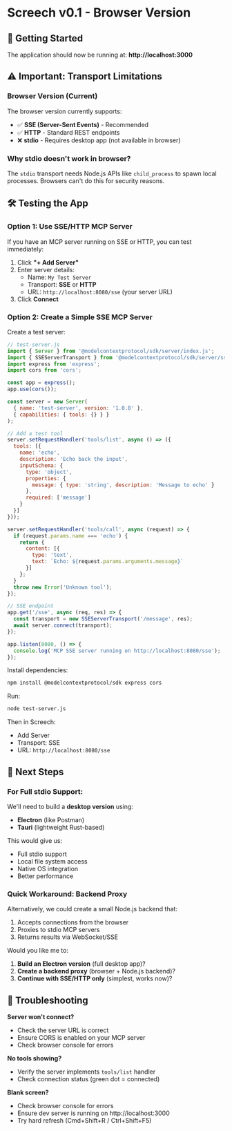 # Screech v0.1 - Browser Version

## 🚀 Getting Started

The application should now be running at: **http://localhost:3000**

## ⚠️ Important: Transport Limitations

### Browser Version (Current)
The browser version currently supports:
- ✅ **SSE (Server-Sent Events)** - Recommended
- ✅ **HTTP** - Standard REST endpoints
- ❌ **stdio** - Requires desktop app (not available in browser)

### Why stdio doesn't work in browser?
The `stdio` transport needs Node.js APIs like `child_process` to spawn local processes. Browsers can't do this for security reasons.

## 🛠️ Testing the App

### Option 1: Use SSE/HTTP MCP Server
If you have an MCP server running on SSE or HTTP, you can test immediately:

1. Click **"+ Add Server"**
2. Enter server details:
   - Name: `My Test Server`
   - Transport: **SSE** or **HTTP**
   - URL: `http://localhost:8080/sse` (your server URL)
3. Click **Connect**

### Option 2: Create a Simple SSE MCP Server

Create a test server:

```javascript
// test-server.js
import { Server } from '@modelcontextprotocol/sdk/server/index.js';
import { SSEServerTransport } from '@modelcontextprotocol/sdk/server/sse.js';
import express from 'express';
import cors from 'cors';

const app = express();
app.use(cors());

const server = new Server(
  { name: 'test-server', version: '1.0.0' },
  { capabilities: { tools: {} } }
);

// Add a test tool
server.setRequestHandler('tools/list', async () => ({
  tools: [{
    name: 'echo',
    description: 'Echo back the input',
    inputSchema: {
      type: 'object',
      properties: {
        message: { type: 'string', description: 'Message to echo' }
      },
      required: ['message']
    }
  }]
}));

server.setRequestHandler('tools/call', async (request) => {
  if (request.params.name === 'echo') {
    return {
      content: [{
        type: 'text',
        text: `Echo: ${request.params.arguments.message}`
      }]
    };
  }
  throw new Error('Unknown tool');
});

// SSE endpoint
app.get('/sse', async (req, res) => {
  const transport = new SSEServerTransport('/message', res);
  await server.connect(transport);
});

app.listen(8080, () => {
  console.log('MCP SSE server running on http://localhost:8080/sse');
});
```

Install dependencies:
```bash
npm install @modelcontextprotocol/sdk express cors
```

Run:
```bash
node test-server.js
```

Then in Screech:
- Add Server
- Transport: SSE
- URL: `http://localhost:8080/sse`

## 🎯 Next Steps

### For Full stdio Support:
We'll need to build a **desktop version** using:
- **Electron** (like Postman)
- **Tauri** (lightweight Rust-based)

This would give us:
- Full stdio support
- Local file system access
- Native OS integration
- Better performance

### Quick Workaround: Backend Proxy
Alternatively, we could create a small Node.js backend that:
1. Accepts connections from the browser
2. Proxies to stdio MCP servers
3. Returns results via WebSocket/SSE

Would you like me to:
1. **Build an Electron version** (full desktop app)?
2. **Create a backend proxy** (browser + Node.js backend)?
3. **Continue with SSE/HTTP only** (simplest, works now)?

## 🐛 Troubleshooting

**Server won't connect?**
- Check the server URL is correct
- Ensure CORS is enabled on your MCP server
- Check browser console for errors

**No tools showing?**
- Verify the server implements `tools/list` handler
- Check connection status (green dot = connected)

**Blank screen?**
- Check browser console for errors
- Ensure dev server is running on http://localhost:3000
- Try hard refresh (Cmd+Shift+R / Ctrl+Shift+F5)

